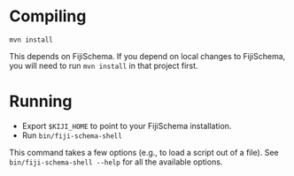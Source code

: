 
Compiling
=========

    mvn install

This depends on FijiSchema. If you depend on local changes to FijiSchema, you
will need to run `mvn install` in that project first.

Running
=======

* Export `$KIJI_HOME` to point to your FijiSchema installation.
* Run `bin/fiji-schema-shell`

This command takes a few options (e.g., to load a script out of a file).
See `bin/fiji-schema-shell --help` for all the available options.
